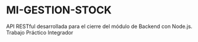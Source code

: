 # MI-GESTION-STOCK
API RESTful desarrollada para el cierre del módulo de Backend con Node.js.  Trabajo Práctico Integrador
